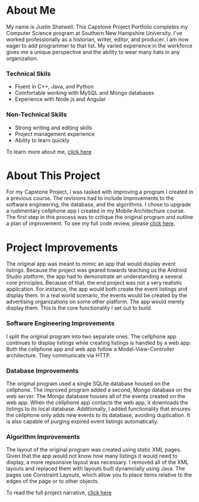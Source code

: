 # About Me
My name is Justin Shatwell. This Capstone Project Portfolio completes my Computer Science program at Southern New Hampshire University. I've worked professionally as a historian, writer, editor, and producer. I am now eager to add programmer to that list. My varied experience in the workforce gives me a unique perspective and the ability to wear many hats in any organization.
### Technical Skils
- Fluent in C++, Java, and Python
- Comfortable working with MySQL and Mongo databases
- Experience with Node.js and Angular

### Non-Technical Skills
- Strong writing and editing skills
- Project management experience
- Ability to learn quickly


To learn more about me, [click here](assessment.md)

# About This Project
For my Capstone Project, I was tasked with improving a program I created in a previous course. The revisions had to include improvements to the software engineering, the database, and the algorithms. I chose to upgrade a rudimentary cellphone app I created in my Mobile Architechure course. The first step in this process was to critique the original program and outline a plan of improvement. To see my full code review, please [click here](https://youtube.com).

# Project Improvements
The original app was meant to mimic an app that would display event listings. Because the project was geared towards teaching us the Android Studio platform, the app had to demonstrate an understanding a several core principles. Because of that, the end project was not a very realistic application. For instance, the app would both create the event listings and display them. In a real world scenario, the events would be created by the advertising organizations on some other platform. The app would merely display them. This is the core functionality I set out to build.

### Software Engineering Improvements
I split the original program into two separate ones. The cellphone app continues to display listings while creating listings is handled by a web app. Both the cellphone app and web app follow a Model-View-Controller architecture. They communicate via HTTP.

### Database Improvements
The original program used a single SQLite database housed on the cellphone. The improved program added a second, Mongo database on the web server. The Mongo database houses all of the events created on the web app. When the cellphone app contacts the web app, it downloads the listings to its local database. Additionally, I added functionality that ensures the cellphone only adds new events to its database, avoiding duplication. It is also capable of purging expired event listings automatically.

### Algorithm Improvements
The layout of the original program was created using static XML pages. Given that the app would not know how many listings it would need to display, a more repsonsive layout was necessary. I removed all of the XML layouts and replaced them with layouts built dynamcially using Java. The pages use Constraint Layouts, which allow you to place items relative to the edges of the page or to other objects.

To read the full project narrative, [click here]()
